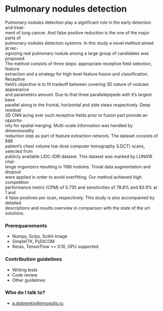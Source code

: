 # Pulmonary nodules detection
Pulmonary nodules detection play a significant role in the early detection and treat-  
ment of lung cancer. And false positive reduction is the one of the major parts of  
pulmonary nodules detection systems. In this study a novel method aimed at rec-  
ognizing real pulmonary nodule among a large group of candidates was proposed.  
The method consists of three steps: appropriate receptive field selection, feature  
extraction and a strategy for high level feature fusion and classification. Receptive  
field’s objective is to fit tradeoff between covering 3D nature of nodules appearance  
and parameters amount. Due to that three parallelepipeds with it’s largest base  
parallel along to the frontal, horizontal and side views respectively. Deep residual  
3D CNN acing over such receptive fields prior to fusion part provide an opportu-  
nity for spatial merging. Multi-scale information was handled by dimensionality  
reduction step as part of feature extraction network. The dataset consists of 888  
patient’s chest volume low dose computer tomography (LDCT) scans, selected from  
publicly available LIDC-IDRI dataset. This dataset was marked by LUNA16 chal-  
lenge organizers resulting in 1186 nodules. Trivial data augmentation and dropout  
were applied in order to avoid overfitting. Our method achieved high competition  
performance metric (CPM) of 0.735 and sensitivities of 78.8% and 83.9% at 1 and  
4 false positives per scan, respectively. This study is also accompanied by detailed  
descriptions and results overview in comparison with the state of the art solutions.


### Prerequarements ###

* Numpy, Scipy, Scikit-Image
* SimpleITK, PyDICOM
* Keras, TensorFlow >= 0.10, GPU supported


### Contribution guidelines ###

* Writing tests
* Code review
* Other guidelines

### Who do I talk to? ###

* a.dobrenkiy@innopolis.ru
